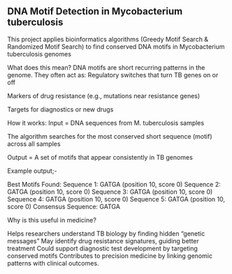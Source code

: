 ## DNA Motif Detection in Mycobacterium tuberculosis
This project applies bioinformatics algorithms (Greedy Motif Search & Randomized Motif Search) to find conserved DNA motifs in Mycobacterium tuberculosis genomes

What does this mean?
DNA motifs are short recurring patterns in the genome. They often act as:
Regulatory switches that turn TB genes on or off

Markers of drug resistance (e.g., mutations near resistance genes)

Targets for diagnostics or new drugs



How it works:
Input = DNA sequences from M. tuberculosis samples

The algorithm searches for the most conserved short sequence (motif) across all samples

Output = A set of motifs that appear consistently in TB genomes

Example output;-

Best Motifs Found:
Sequence 1: GATGA (position 10, score 0)
Sequence 2: GATGA (position 10, score 0)
Sequence 3: GATGA (position 10, score 0)
Sequence 4: GATGA (position 10, score 0)
Sequence 5: GATGA (position 10, score 0)
Consensus Sequence: GATGA


Why is this useful in medicine?

Helps researchers understand TB biology by finding hidden “genetic messages”
May identify drug resistance signatures, guiding better treatment
Could support diagnostic test development by targeting conserved motifs
Contributes to precision medicine by linking genomic patterns with clinical outcomes.



